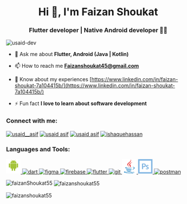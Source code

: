 <h1 align="center">Hi 👋, I'm Faizan Shoukat</h1>
<h3 align="center">Flutter developer | Native Android developer 👨‍💻</h3>

<p align="left"> <img src="https://komarev.com/ghpvc/?username=usaid-dev&label=Profile%20views&color=0e75b6&style=flat" alt="usaid-dev" /> </p>

- 💬 Ask me about **Flutter, Android (Java | Kotlin)**

- 📫 How to reach me **Faizanshoukat45@gmail.com**

- 📄 Know about my experiences [https://www.linkedin.com/in/faizan-shoukat-7a104415b/](https://www.linkedin.com/in/faizan-shoukat-7a104415b/)

- ⚡ Fun fact **I love to learn about software development**

<h3 align="left">Connect with me:</h3>
<p align="left">
<a href="https://twitter.com/faizanshoukat45" target="blank"><img align="center" src="https://raw.githubusercontent.com/rahuldkjain/github-profile-readme-generator/master/src/images/icons/Social/twitter.svg" alt="usaid__asif" height="30" width="40" /></a>
<a href="https://www.linkedin.com/in/faizan-shoukat-7a104415b/" target="blank"><img align="center" src="https://raw.githubusercontent.com/rahuldkjain/github-profile-readme-generator/master/src/images/icons/Social/linked-in-alt.svg" alt="usaid asif" height="30" width="40" /></a>
<a href="https://www.facebook.com/faizanshoukat99" target="blank"><img align="center" src="https://raw.githubusercontent.com/rahuldkjain/github-profile-readme-generator/master/src/images/icons/Social/facebook.svg" alt="usaid asif" height="30" width="40" /></a>
<a href="https://www.instagram.com/faizan_shoukat/" target="blank"><img align="center" src="https://raw.githubusercontent.com/rahuldkjain/github-profile-readme-generator/master/src/images/icons/Social/instagram.svg" alt="ishaquehassan" height="30" width="40" /></a>
</p>

<h3 align="left">Languages and Tools:</h3>
<p align="left"> <a href="https://developer.android.com" target="_blank" rel="noreferrer"> <img src="https://raw.githubusercontent.com/devicons/devicon/master/icons/android/android-original-wordmark.svg" alt="android" width="40" height="40"/> </a> <a href="https://dart.dev" target="_blank" rel="noreferrer"> <img src="https://www.vectorlogo.zone/logos/dartlang/dartlang-icon.svg" alt="dart" width="40" height="40"/> </a> <a href="https://www.figma.com/" target="_blank" rel="noreferrer"> <img src="https://www.vectorlogo.zone/logos/figma/figma-icon.svg" alt="figma" width="40" height="40"/> </a> <a href="https://firebase.google.com/" target="_blank" rel="noreferrer"> <img src="https://www.vectorlogo.zone/logos/firebase/firebase-icon.svg" alt="firebase" width="40" height="40"/> </a> <a href="https://flutter.dev" target="_blank" rel="noreferrer"> <img src="https://www.vectorlogo.zone/logos/flutterio/flutterio-icon.svg" alt="flutter" width="40" height="40"/> </a> <a href="https://git-scm.com/" target="_blank" rel="noreferrer"> <img src="https://www.vectorlogo.zone/logos/git-scm/git-scm-icon.svg" alt="git" width="40" height="40"/> </a> <a href="https://www.java.com" target="_blank" rel="noreferrer"> <img src="https://raw.githubusercontent.com/devicons/devicon/master/icons/java/java-original.svg" alt="java" width="40" height="40"/> </a><a href="https://www.photoshop.com/en" target="_blank" rel="noreferrer"> <img src="https://raw.githubusercontent.com/devicons/devicon/master/icons/photoshop/photoshop-line.svg" alt="photoshop" width="40" height="40"/> </a> <a href="https://postman.com" target="_blank" rel="noreferrer"> <img src="https://www.vectorlogo.zone/logos/getpostman/getpostman-icon.svg" alt="postman" width="40" height="40"/> </a>  </p>

<p><img align="left" src="https://github-readme-stats.vercel.app/api/top-langs?username=faizanShoukat55&show_icons=true&locale=en&layout=compact" alt="faizanShoukat55" /></p>

<p>&nbsp;<img align="center" src="https://github-readme-stats.vercel.app/api?username=faizanshoukat55&show_icons=true&locale=en" alt="faizanshoukat55" /></p>

<p><img align="center" src="https://github-readme-streak-stats.herokuapp.com/?user=faizanshoukat55&" alt="faizanshoukat55" /></p>
